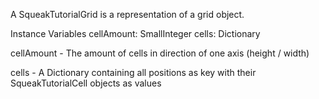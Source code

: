 A SqueakTutorialGrid is a representation of a grid object.

Instance Variables
	cellAmount:		SmallInteger
	cells:				Dictionary

cellAmount
	- The amount of cells in direction of one axis (height / width)

cells
	- A Dictionary containing all positions as key with their SqueakTutorialCell objects as values
